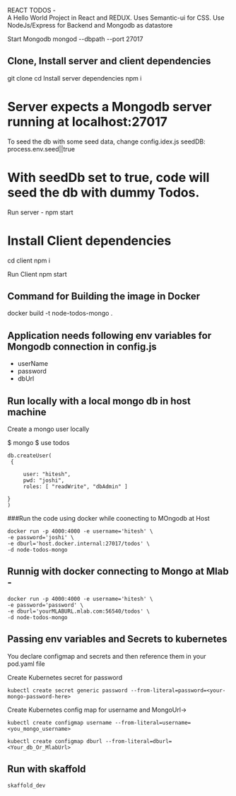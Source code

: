 REACT TODOS -  
A Hello World Project in React and REDUX.
Uses Semantic-ui for CSS.
Use NodeJs/Express for Backend and Mongodb as datastore

Start Mongodb
mongod --dbpath <yourdbpath> --port 27017

## Clone, Install server and client dependencies

git clone
cd <folderName>
Install server dependencies
npm i

# Server expects a Mongodb server running at localhost:27017

To seed the db with some seed data, change config.idex.js
seedDB: process.env.seed||true

# With seedDb set to true, code will seed the db with dummy Todos.

Run server -
npm start

# Install Client dependencies

cd client
npm i

Run Client
npm start

## Command for Building the image in Docker

docker build -t node-todos-mongo .

## Application needs following env variables for Mongodb connection in config.js

- userName
- password
- dbUrl

## Run locally with a local mongo db in host machine

Create a mongo user locally

$ mongo
$ use todos

```
db.createUser(
 {

     user: "hitesh",
     pwd: "joshi",
     roles: [ "readWrite", "dbAdmin" ]

}
)
```

###Run the code using docker while coonecting to MOngodb at Host

```
docker run -p 4000:4000 -e username='hitesh' \
-e password='joshi' \
-e dburl='host.docker.internal:27017/todos' \
-d node-todos-mongo
```

## Runnig with docker connecting to Mongo at Mlab -

```
docker run -p 4000:4000 -e username='hitesh' \
-e password='password' \
-e dburl='yourMLABURL.mlab.com:56540/todos' \
-d node-todos-mongo
```

## Passing env variables and Secrets to kubernetes

You declare configmap and secrets and then reference them in your pod.yaml file

Create Kubernetes secret for password

```
kubectl create secret generic password --from-literal=password=<your-mongo-password-here>
```

Create Kubernetes config map for username and MongoUrl->

```
kubectl create configmap username --from-literal=username=<you_mongo_username>

kubectl create configmap dburl --from-literal=dburl=<Your_db_Or_MlabUrl>
```

## Run with skaffold

```
skaffold_dev
```
